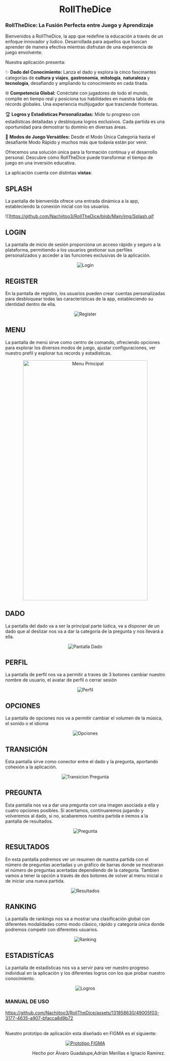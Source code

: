# <center>RollTheDice</center>

### RollTheDice: La Fusión Perfecta entre Juego y Aprendizaje
Bienvenidos a RollTheDice, la app que redefine la educación a través de un enfoque innovador y lúdico. Desarrollada para aquellos que buscan aprender de manera efectiva mientras disfrutan de una experiencia de juego envolvente.

Nuestra aplicación presenta:

✨ <b>Dado del Conocimiento:</b> Lanza el dado y explora la cinco fascinantes categorías de <b>cultura y viajes</b>, <b>gastronomía</b>, <b>mitología</b>, <b>naturaleza</b> y <b>tecnología</b>, desafiando y ampliando tu conocimiento en cada tirada.

🌐 <b>Competencia Global:</b> Conéctate con jugadores de todo el mundo, compite en tiempo real y posiciona tus habilidades en nuestra tabla de récords globales. Una experiencia multijugador que trasciende fronteras.

🏆 <b>Logros y Estadísticas Personalizadas:</b> Mide tu progreso con estadísticas detalladas y desbloquea logros exclusivos. Cada partida es una oportunidad para demostrar tu dominio en diversas áreas.

🚀 <b>Modos de Juego Versátiles:</b> Desde el Modo Única Categoría hasta el desafiante Modo Rápido y muchos más que todavía están por venir.

Ofrecemos una solución única para la formación continua y el desarrollo personal. Descubre cómo RollTheDice puede transformar el tiempo de juego en una inversión educativa.

La aplicación cuenta con distintas <strong>vistas</strong>:

## SPLASH

La pantalla de bienvenida ofrece una entrada dinámica a la app, estableciendo la conexión inicial con los usuarios.

![]https://github.com/Nachiitoo3/RollTheDice/blob/Main/img/Splash.gif

## LOGIN

La pantalla de inicio de sesión proporciona un acceso rápido y seguro a la plataforma, permitiendo a los usuarios gestionar sus perfiles personalizados y acceder a las funciones exclusivas de la aplicación.

<p align="center">
<img src="img/Login.PNG" alt="Login" />
</p>

## REGISTER

En la pantalla de registro, los usuarios pueden crear cuentas personalizadas para desbloquear todas las características de la app, estableciendo su identidad dentro de ella.
<p align="center">
<img src="img/Register.PNG" alt="Register" />
</p>

## MENU

La pantalla de menú sirve como centro de comando, ofreciendo opciones para explorar los diversos modos de juego, ajustar configuraciones, ver nuestro prefil y explorar tus records y estadísticas.
<p align="center">
<img src="img/MainMenu.PNG" alt="Menu Principal" width="392" height="756"/>
</p>

## DADO

La pantalla del dado va a ser la principal parte lúdica, va a disponer de un dado que al deslizar nos va a dar la categoría de la pregunta y nos llevará a ella.
<p align="center">
<img src="img/Dice.PNG" alt="Pantalla Dado" />
</p>

## PERFIL

La pantalla de perfil nos va a permitir a traves de 3 botones cambiar nuestro nombre de usuario, el avatar de perfil o cerrar sesión
<p align="center">
<img src="img/Profile.PNG" alt="Perfil" />
</p>

## OPCIONES

La pantalla de opciones nos va a permitir cambiar el volumen de la música, el sonido o el idioma
<p align="center">
<img src="img/Options.PNG" alt="Opciones" />
</p>

## TRANSICIÓN

Esta pantalla sirve como conector entre el dado y la pregunta, aportando cohexión a la aplicación.

<p align="center">
<img src="img/Transicion.PNG" alt="Transicion Pregunta" />
</p>

## PREGUNTA

Esta pantalla nos va a dar una pregunta con una imagen asociada a ella y cuatro opciones posibles. Si acertamos, continuaremos jugando y volveremos al dado, si no, acabaremos nuestra partida e iremos a la pantalla de resultados.
<p align="center">
<img src="img/Pregunta.PNG" alt="Pregunta" />
</p>

## RESULTADOS

En esta pantalla podremos ver un resumen de nuestra partida con el número de preguntas acertadas y un gráfico de barras donde se mostraran el número de preguntas acertadas dependiendo de la categoría. Tambien vamos a tener la opción a través de dos botones de volver al menu inicial o de iniciar una nueva partida.
<p align="center">
<img src="img/Results.PNG" alt="Resultados" />
</p>

## RANKING

La pantalla de rankings nos va a mostrar una clasificación global con diferentes modalidades como modo clásico, rápido y categoría única donde podremos competir con diferentes usuarios.
<p align="center">
<img src="img/Ranking.PNG" alt="Ranking" />
</p>

## ESTADISTÍCAS

La pantalla de estadísticas nos va a servir para ver nuestro progreso individual en la aplicación y los diferentes logros con los que probar nuestro conocimiento.
<p align="center">
<img src="img/Logros.PNG" alt="Logros" />
</p>

### MANUAL DE USO
https://github.com/Nachiitoo3/RollTheDice/assets/131858630/49005f03-3177-4635-a907-bfacca8d9b72




<p>
</p>
<br>
Nuestro prototipo de aplicación esta diseñado en FIGMA es el siguiente:
<p align="center">
<a href="https://www.figma.com/file/GePEVWoaB0HHXy5nMlyRQ2/RollTheDice-Prototype?type=design&node-id=1033-18&mode=design&t=njBSW7btAlYHYFmr-0"><img src="img/FIGMA.PNG" alt="Prototipo FIGMA"/></a>
</p>

<p align="right">Hecho por Álvaro Guadalupe,Adrián Merillas e Ignacio Ramírez.</p>
